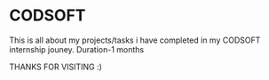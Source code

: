 # CODSOFT
This is all about my projects/tasks i have completed in my CODSOFT internship jouney.
Duration-1 months

THANKS FOR VISITING :)
